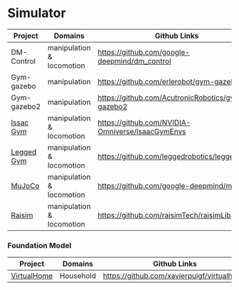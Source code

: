 # Simulator

| Project                                                    | Domains                   | Github Links                                     |
| ---------------------------------------------------------- | ------------------------- | ------------------------------------------------ |
| DM-Control                                                 | manipulation & locomotion | https://github.com/google-deepmind/dm_control    |
| Gym-gazebo                                                 | manipulation              | https://github.com/erlerobot/gym-gazebo          |
| Gym-gazebo2                                                | manipulation              | https://github.com/AcutronicRobotics/gym-gazebo2 |
| [Issac Gym](https://developer.nvidia.com/isaac-gym)        | manipulation & locomotion | https://github.com/NVIDIA-Omniverse/IsaacGymEnvs |
| [Legged Gym](https://leggedrobotics.github.io/legged_gym/) | manipulation & locomotion | https://github.com/leggedrobotics/legged_gym     |
| [MuJoCo](https://mujoco.org/)                              | manipulation & locomotion | https://github.com/google-deepmind/mujoco        |
| [Raisim](https://raisim.com/)                              | manipulation & locomotion | https://github.com/raisimTech/raisimLib          |



### Foundation Model

| Project                                 | Domains   | Github Links                               |
| --------------------------------------- | --------- | ------------------------------------------ |
| [VirtualHome](http://virtual-home.org/) | Household | https://github.com/xavierpuigf/virtualhome |

